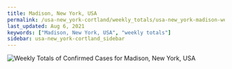 ```yaml
---
title: Madison, New York, USA
permalink: /usa-new_york-cortland/weekly_totals/usa-new_york-madison-weekly_totals.html
last_updated: Aug 6, 2021
keywords: ["Madison, New York, USA", "weekly totals"]
sidebar: usa-new_york-cortland_sidebar
---
```


![Weekly Totals of Confirmed Cases for Madison, New York, USA](/covid_tracker/images/graphs/usa-new_york-madison-weekly_totals_graph.png)
